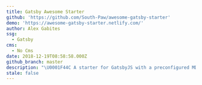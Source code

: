 ```yaml
---
title: Gatsby Awesome Starter
github: 'https://github.com/South-Paw/awesome-gatsby-starter'
demo: 'https://awesome-gatsby-starter.netlify.com/'
author: Alex Gabites
ssg:
  - Gatsby
cms:
  - No Cms
date: 2018-12-19T08:58:58.000Z
github_branch: master
description: "\U0001F44C A starter for GatsbyJS with a preconfigured MDX, Storybook and ESLint environment"
stale: false
---
```

